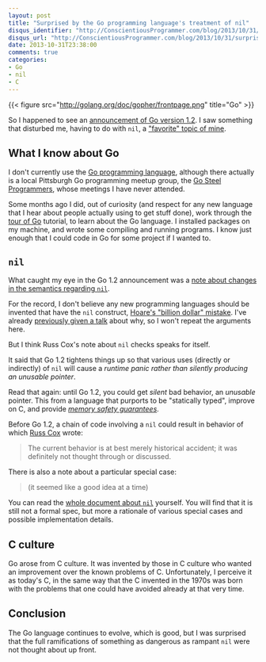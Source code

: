 ```yaml
---
layout: post
title: "Surprised by the Go programming language's treatment of nil"
disqus_identifier: "http://ConscientiousProgrammer.com/blog/2013/10/31/surprised-by-the-go-programming-languages-treatment-of-nil/"
disqus_url: "http://ConscientiousProgrammer.com/blog/2013/10/31/surprised-by-the-go-programming-languages-treatment-of-nil/"
date: 2013-10-31T23:38:00
comments: true
categories: 
- Go
- nil
- C
---
```

{{< figure src="http://golang.org/doc/gopher/frontpage.png" title="Go" >}}

So I happened to see an [announcement of Go version 1.2](http://tip.golang.org/doc/go1.2). I saw something that disturbed me, having to do with `nil`, a ["favorite" topic of mine](/blog/2013/06/29/nil-non-determinism-exceptions/).

<!--more-->

## What I know about Go

I don't currently use the [Go programming language](http://golang.org/), although there actually is a local Pittsburgh Go programming meetup group, the [Go Steel Programmers](http://www.meetup.com/Go-Steel-Programmers/), whose meetings I have never attended.

Some months ago I did, out of curiosity (and respect for any new language that I hear about people actually using to get stuff done), work through the [tour of Go](http://tour.golang.org/) tutorial, to learn about the Go language. I installed packages on my machine, and wrote some compiling and running programs. I know just enough that I could code in Go for some project if I wanted to.

## `nil`

What caught my eye in the Go 1.2 announcement was a [note about changes in the semantics regarding `nil`](http://docs.google.com/document/d/14DgGJKGQeBTNJDXo3YxnlSwv7ouRqvj7BMmZw17vWV0/pub).

For the record, I don't believe any new programming languages should be invented that have the `nil` construct, [Hoare's "billion dollar" mistake](http://www.infoq.com/presentations/Null-References-The-Billion-Dollar-Mistake-Tony-Hoare). I've already [previously given a talk](http://franklinchen.com/blog/2012/09/06/my-pittsburgh-ruby-talk-nil/) about why, so I won't repeat the arguments here.

But I think Russ Cox's note about `nil` checks speaks for itself.

It said that Go 1.2 tightens things up so that various uses (directly or indirectly) of `nil` will cause a *runtime panic rather than silently producing an unusable pointer*.

Read that again: until Go 1.2, you could get *silent* bad behavior, an *unusable* pointer. This from a language that purports to be "statically typed", improve on C, and provide [*memory safety guarantees*](http://golang.org/doc/faq#unions).

Before Go 1.2, a chain of code involving a `nil` could result in behavior of which [Russ Cox](http://swtch.com/~rsc/) wrote:

<blockquote>
The current behavior is at best merely historical accident; it was definitely not thought through or discussed.
</blockquote>

There is also a note about a particular special case:

<blockquote>
(it seemed like a good idea at a time)
</blockquote>

You can read the [whole document about `nil`](http://docs.google.com/document/d/14DgGJKGQeBTNJDXo3YxnlSwv7ouRqvj7BMmZw17vWV0/pub) yourself. You will find that it is still not a formal spec, but more a rationale of various special cases and possible implementation details.

## C culture

Go arose from C culture. It was invented by those in C culture who wanted an improvement over the known problems of C. Unfortunately, I perceive it as today's C, in the same way that the C invented in the 1970s was born with the problems that one could have avoided already at that very time.

## Conclusion

The Go language continues to evolve, which is good, but I was surprised that the full ramifications of something as dangerous as rampant `nil` were not thought about up front.
